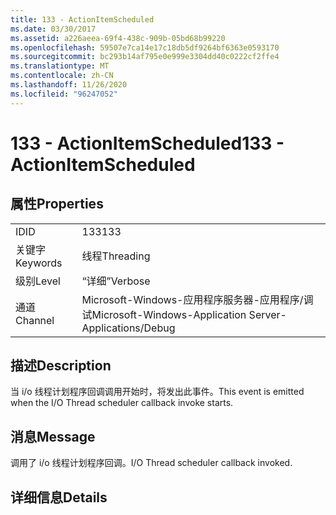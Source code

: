 ```yaml
---
title: 133 - ActionItemScheduled
ms.date: 03/30/2017
ms.assetid: a226aeea-69f4-438c-909b-05bd68b99220
ms.openlocfilehash: 59507e7ca14e17c18db5df9264bf6363e0593170
ms.sourcegitcommit: bc293b14af795e0e999e3304dd40c0222cf2ffe4
ms.translationtype: MT
ms.contentlocale: zh-CN
ms.lasthandoff: 11/26/2020
ms.locfileid: "96247052"
---
```

# <a name="133---actionitemscheduled"></a><span data-ttu-id="6ba89-102">133 - ActionItemScheduled</span><span class="sxs-lookup"><span data-stu-id="6ba89-102">133 - ActionItemScheduled</span></span>

## <a name="properties"></a><span data-ttu-id="6ba89-103">属性</span><span class="sxs-lookup"><span data-stu-id="6ba89-103">Properties</span></span>  
  
|||  
|-|-|  
|<span data-ttu-id="6ba89-104">ID</span><span class="sxs-lookup"><span data-stu-id="6ba89-104">ID</span></span>|<span data-ttu-id="6ba89-105">133</span><span class="sxs-lookup"><span data-stu-id="6ba89-105">133</span></span>|  
|<span data-ttu-id="6ba89-106">关键字</span><span class="sxs-lookup"><span data-stu-id="6ba89-106">Keywords</span></span>|<span data-ttu-id="6ba89-107">线程</span><span class="sxs-lookup"><span data-stu-id="6ba89-107">Threading</span></span>|  
|<span data-ttu-id="6ba89-108">级别</span><span class="sxs-lookup"><span data-stu-id="6ba89-108">Level</span></span>|<span data-ttu-id="6ba89-109">“详细”</span><span class="sxs-lookup"><span data-stu-id="6ba89-109">Verbose</span></span>|  
|<span data-ttu-id="6ba89-110">通道</span><span class="sxs-lookup"><span data-stu-id="6ba89-110">Channel</span></span>|<span data-ttu-id="6ba89-111">Microsoft-Windows-应用程序服务器-应用程序/调试</span><span class="sxs-lookup"><span data-stu-id="6ba89-111">Microsoft-Windows-Application Server-Applications/Debug</span></span>|  
  
## <a name="description"></a><span data-ttu-id="6ba89-112">描述</span><span class="sxs-lookup"><span data-stu-id="6ba89-112">Description</span></span>  

 <span data-ttu-id="6ba89-113">当 i/o 线程计划程序回调调用开始时，将发出此事件。</span><span class="sxs-lookup"><span data-stu-id="6ba89-113">This event is emitted when the I/O Thread scheduler callback invoke starts.</span></span>  
  
## <a name="message"></a><span data-ttu-id="6ba89-114">消息</span><span class="sxs-lookup"><span data-stu-id="6ba89-114">Message</span></span>  

 <span data-ttu-id="6ba89-115">调用了 i/o 线程计划程序回调。</span><span class="sxs-lookup"><span data-stu-id="6ba89-115">I/O Thread scheduler callback invoked.</span></span>  
  
## <a name="details"></a><span data-ttu-id="6ba89-116">详细信息</span><span class="sxs-lookup"><span data-stu-id="6ba89-116">Details</span></span>
